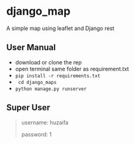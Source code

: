 # django_map
A simple map using leaflet and Django rest

## User Manual
- download or clone the rep
- open terminal same folder as requirement.txt
-  ``` pip install -r requirements.txt ```
- ``` cd django_maps```
- ``` python manage.py runserver ```
## Super User
> username: huzaifa
> 
> password: 1
